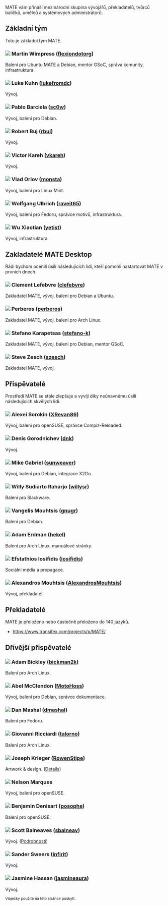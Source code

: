 <!--
.. link:
.. description:
.. tags:
.. date: 2011-12-05 07:25:21
.. title: Tým
.. slug: tým
-->

MATE vám přináší mezinárodní skupina vývojářů, překladatelů, tvůrců balíčků,
umělců a systémových administrátorů. 

## Základní tým

Toto je základní tým MATE.

### ![](/assets/img/flags/32/United%20Kingdom\(Great%20Britain\).png) Martin Wimpress ([flexiondotorg](https://github.com/flexiondotorg))

Balení pro Ubuntu MATE a Debian, mentor GSoC, správa komunity, infrastruktura. 

### ![](/assets/img/flags/32/USA.png) Luke Kuhn ([lukefromdc](https://github.com/lukefromdc))

Vývoj.

### ![](/assets/img/flags/32/Galicia.png) Pablo Barciela ([sc0w](https://github.com/sc0w))

Vývoj, balení pro Debian.

### ![](/assets/img/flags/32/Catalonia.png) Robert Buj ([rbuj](https://github.com/rbuj))

Vývoj.

### ![](/assets/img/flags/32/Puerto%20Rico.png) Victor Kareh ([vkareh](https://github.com/vkareh))

Vývoj.

### ![](/assets/img/flags/32/Russian%20Federation.png) Vlad Orlov ([monsta](https://github.com/monsta))

Vývoj, balení pro Linux Mint.

### ![](/assets/img/flags/32/Germany.png) Wolfgang Ulbrich ([raveit65](https://github.com/raveit65))

Vývoj, balení pro Fedoru, správce motivů, infrastruktura.

### ![](/assets/img/flags/32/China.png) Wu Xiaotian ([yetist](https://github.com/yetist))

Vývoj, infrastruktura.



## Zakladatelé MATE Desktop 

Rádi bychom ocenili úsilí následujících lidí, kteří pomohli nastartovat MATE
v prvních dnech.

### ![](/assets/img/flags/32/France.png) Clement Lefebvre ([clefebvre](https://github.com/clefebvre))

Zakladatel MATE, vývoj, balení pro Debian a Ubuntu. 

### ![](/assets/img/flags/32/Argentina.png) Perberos ([perberos](https://github.com/perberos))

Zakladatel MATE, vývoj, balení pro Arch Linux.

### ![](/assets/img/flags/32/Italy.png) Stefano Karapetsas ([stefano-k](https://github.com/stefano-k))

Zakladatel MATE, vývoj, balení pro Debian, mentor GSoC.

### ![](/assets/img/flags/32/USA.png) Steve Zesch ([szesch](https://github.com/szesch))

Zakladatel MATE, vývoj.



## Přispěvatelé

Prostředí MATE se stále zlepšuje a vyvíjí díky neúnavnému úsilí následujících
skvělých lidí. 

### ![](/assets/img/flags/32/Russian%20Federation.png) Alexei Sorokin ([XRevan86](https://github.com/XRevan86))

Vývoj, balení pro openSUSE, správce Compiz-Reloaded.

### ![](/assets/img/flags/32/Russian%20Federation.png) Denis Gorodnichev ([dnk](https://github.com/dnk))

Vývoj.

### ![](/assets/img/flags/32/Germany.png) Mike Gabriel ([sunweaver](https://github.com/sunweaver))

Vývoj, balení pro Debian, integrace X2Go.

### ![](/assets/img/flags/32/Indonesia.png) Willy Sudiarto Raharjo ([willysr](https://github.com/willysr))

Balení pro Slackware.

### ![](/assets/img/flags/32/Greece.png) Vangelis Mouhtsis ([gnugr](https://github.com/gnugr))

Balení pro Debian.

### ![](/assets/img/flags/32/USA.png) Adam Erdman ([hekel](https://github.com/hekel))

Balení pro Arch Linux, manuálové stránky.

### ![](/assets/img/flags/32/Greece.png) Efstathios Iosifidis ([iosifidis](https://github.com/iosifidis))

Sociální média a propagace.

### ![](/assets/img/flags/32/Greece.png) Alexandros Mouhtsis ([AlexandrosMouhtsis](https://github.com/AlexandrosMouhtsis))

Vývoj, překladatel.



## Překladatelé

MATE je přeloženo nebo částečně přeloženo do 140 jazyků.

  * <https://www.transifex.com/projects/p/MATE/>



## Dřívější přispěvatelé

### ![](/assets/img/flags/32/USA.png) Adam Bickley ([bickman2k](https://github.com/bickman2k))

Balení pro Arch Linux.

### ![](/assets/img/flags/32/USA.png) Abel McClendon ([MotoHoss](https://github.com/MotoHoss))

Vývoj, balení pro Debian, správce dokumentace.

### ![](/assets/img/flags/32/USA.png) Dan Mashal ([dmashal](https://github.com/dmashal))

Balení pro Fedoru.

### ![](/assets/img/flags/32/Italy.png) Giovanni Ricciardi ([talorno](https://github.com/talorno))

Balení pro Arch Linux.

### ![](/assets/img/flags/32/USA.png) Joseph Krieger ([RowenStipe](https://github.com/RowenStipe))

Artwork & design. ([Details](https://wiki.mate-desktop.org/#!pages/./users-rowen_stipe.md))

### ![](/assets/img/flags/32/Portugal.png) Nelson Marques

Vývoj, balení pro openSUSE.

### ![](/assets/img/flags/32/France.png) Benjamin Denisart ([posophe](https://github.com/posophe))

Balení pro openSUSE.

### ![](/assets/img/flags/32/Canada.png) Scott Balneaves ([sbalneav](https://github.com/sbalneav))

Vývoj. ([Podrobnosti](https://wiki.mate-desktop.org/#!pages/./users-sbalneav.md))

### ![](/assets/img/flags/32/Netherlands.png) Sander Sweers ([infirit](https://github.com/infirit))

Vývoj.

### ![](/assets/img/flags/32/Egypt.png) Jasmine Hassan ([jasmineaura](https://wiki.mate-desktop.org/#!pages/./users-jasmineaura.md))

Vývoj.



<small>
Vlaječky použité na této stránce poskytl <http://www.icondrawer.com>.
</small>
